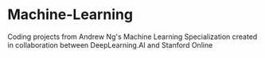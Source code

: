 # Machine-Learning

Coding projects from Andrew Ng's Machine Learning Specialization created in collaboration between DeepLearning.AI and Stanford Online
